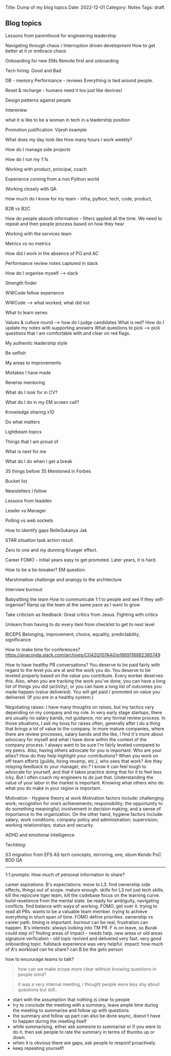 Title: Dump of my blog topics
Date: 2022-12-01
Category: Notes
Tags: draft

## Blog topics

Lessons from parenthood for engineering leadership

Navigating through chaos / Interruption driven development
How to get better at it or embrace chaos

Onboarding for new EMs
Remote first and onboarding

Tech hiring. Good and Bad

DB - memory
Performance - reviews
Everything is tied around people.

Reset & recharge - humans need it too just like devices!

Design patterns against people

Intereview 

what it is like to be a woman in tech in a leadership position

Promotion justification: Vijesh example

What does my day look like
How many hours I work weekly?

How do I manage side projects

How do I run my 1:1s

Working with product, principal, coach

Experience coming from a non Python world

Working closely with QA

How much do I know for my team - infra, python, tech, code, product, 

B2B vs B2C

How do people absorb information - filters applied all the time. We need to repeat and then people process based on how they hear

Working with the services team

Metrics vs no metrics

How did I work in the absence of PO and AC

Performance review notes captured in slack

How do I organise myself —> slack

Strength finder

WWCode fellow experience

WWCode —> what worked, what did not

What to learn series

Values & culture round —> how do I judge candidates
What is red? How do I update my notes with supporting answers
What questions to pick —> pick questions that I am comfortable with and clear on red flags.

My authentic leadership style

Be selfish

My areas to improvements

Mistakes I have made

Reverse mentoring

What do I look for in CV?

What do I do in my EM screen call?


Knowledge sharing x10

Do what matters

Lightbeam topics

Things that I am proud of

What is next for me

What do I do when I get a break

35 things before 35
Mentioned in Forbes

Bucket list

Newsletters I follow

Lessons from leaddev 

Leader vs Manager

Polling vs web sockets

How to identify gaps
BelleSukanya
Jak

STAR situation task action result

Zero to one and my dunning Krueger effect.

Career FOMO - initial years easy to get promoted. Later years, it is hard.

How to be a tie-breaker? EM question.

Marshmallow challenge and analogy to the architecture

Interview burnout

Babysitting the team
How to communicate 1:1 to people and see if they self-organise?
Ramp up the team at the same pace as I want to grow

Take criticism as feedback:
Great critics from Jesus.
Fighting with critics

Unlearn from having to do every item from checklist to get to next level

BICEPS
Belonging, improvement, choice, equality, predictability, significance

How to make time for conferences?
https://anaconda.slack.com/archives/C042Q107AA0/p1669118882385749

How to have healthy PR conversations?
You deserve to be paid fairly with regard to the level you are at and the work you do. You deserve to be leveled properly based on the value you contribute. Every worker deserves this.
Also, when you are tracking the work you've done, you can have a long list of things you did (activity), or you can have a long list of outcomes you made happen (value delivered). You will get paid / promoted on value you delivered. (If you are in a healthy system.) 

Negotiating raises:
I have many thoughts on raises, but my tactics vary depending on my company and my role. In very early stage startups, there are usually no salary bands, not guidance, nor any formal review process. In those situations, I ask my boss for raises often, generally after I do a thing that brings a lot of value to the company.
In more mature companies, where there are review processes, salary bands and the like, I find it's more about advocacy for myself and what I have done within the context of the company process. I always want to be sure I'm fairly leveled compared to my peers. Also, having others advocate for you is important. Who are your allies? How do they help highlight your contributions? When you work on off-team efforts (guilds, hiring revamp, etc.), who sees that work? Are they relaying feedback to your manager, etc.?
I know it can feel tough to advocate for yourself, and that it takes practice doing that for it to feel less icky. But I often coach my engineers to do just that. Understanding the value of your labor in the market is important. Knowing what others who do what you do make in your region is important.

Motivation - Hygiene theory at work
Motivation factors include: challenging work; recognition for one’s achievements; responsibility; the opportunity to do something meaningful; involvement in decision making; and a sense of importance to the organization. On the other hand, hygiene factors include: salary; work conditions; company policy and administration; supervision; working relationships; status and security.

ADHD and emotional intelligence


Techblog:

S3 migration from EFS
AS tech concepts, mirroring, eve, sbom
Kendo PoC
BDD QA

---

1:1 prompts: How much of personal information to share?

career aspirations:
B's expectations:
move to L3.
find ownership
side effects, things out of scope.
mature enough. skills for L3 not just tech skills. 
kill the repocore tiger team, kill the codebase
focus on the learning curve.
build reselience from the mental state. be ready for ambiguity, navigating conflicts.
find balance with ways of working. FOMO, get over it. trying to read all PRs.
wants to be a valuable team member.
trying to achieve everything in short span of time. FOMO
define priorities. ownership vs career path.
timing is important.
burnout can be real, frustration can happen.
B's interests:
always looking into TM PR. F is on leave, so Burak could step in?
finding areas of impact - needs help. new areas or old areas
signature verfication - old topic revived and delivered very fast. very good onboarding topic.
fullstack experience was very helpful.
impact: how much of A's workload can he share? can B be the goto person

how to encourage teams to talk?
> how can we make  scope more clear without knowing questions in people mind?

> it was a very internal meeting, i thought people were less shy about questions but still..

- start with the assumption that nothing is clear to people
- try to conclude the meeting with a summary, leave ample time during the meeting to summarise and follow up with questions
- the summary and follow up part can also be done async, doesn't have to happen during the meeting itself
- while summarising, either ask someone to summarise or if you were to do it, then ask people to rate the summary in terms of thumbs up or down.
- when it is obvious there are gaps, ask people to responf proactively.
- keep repeating yourself!
